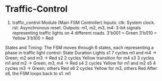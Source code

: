 # Traffic-Control
1. traffic_control Module (Main FSM Controller)
Inputs:
clk: System clock.
rst: Asynchronous reset.
Outputs:
 m1, m2, m3, m4: 3-bit signals representing traffic lights on 4 different roads.
  3'b001 = Green
  3'b010 = Yellow
  3'b100 = Red

States and Timing:
The FSM moves through 6 states, each representing a phase in traffic light control:
State	Duration	Lights
s1	7 cycles	m1 and m4 → Green; m2 and m3 → Red
s2	2 cycles	Yellow transition for m4
s3	3 cycles	m1 and m2 → Green; m3, m4 → Red
s4	2 cycles	Yellow for m1 and m2
s5	4 cycles	m3 → Green; others Red
s6	2 cycles	Yellow for m3, others Red
After s6, the FSM loops back to s1.
m1 

